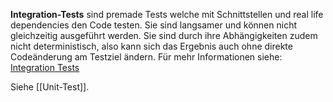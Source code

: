 **Integration-Tests** sind premade Tests welche mit Schnittstellen und real life dependencies den Code testen. Sie sind langsamer und können nicht gleichzeitig ausgeführt werden. Sie sind durch ihre Abhängigkeiten zudem nicht deterministisch, also kann sich das Ergebnis auch ohne direkte Codeänderung am Testziel ändern. Für mehr Informationen siehe: [Integration Tests](https://www.testautomatisierung.org/integration-tests-tutorial-testautomatisierung/)

Siehe [[Unit-Test]].
